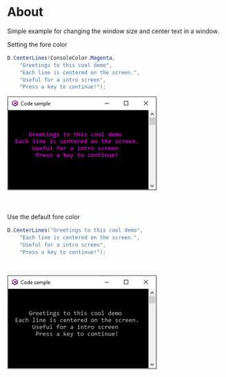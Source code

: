 ﻿# About

Simple example for changing the window size and center text in a window.

Setting the fore color

```csharp
D.CenterLines(ConsoleColor.Magenta,
    "Greetings to this cool demo", 
    "Each line is centered on the screen.",
    "Useful for a intro screen",
    "Press a key to continue!");
```

![Screen1](assets/screen1.png)

</br>

Use the default fore color

```csharp
D.CenterLines("Greetings to this cool demo", 
    "Each line is centered on the screen.",
    "Useful for a intro screen",
    "Press a key to continue!");
```

</br>

![Screen2](assets/screen2.png)
